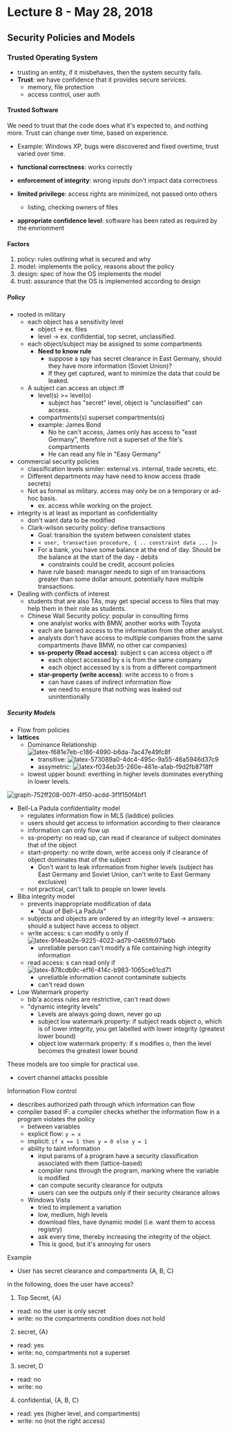 # Lecture 8 - May 28, 2018

## Security Policies and Models

### Trusted Operating System
- trusting an entity, if it misbehaves, then the system security fails.
- **Trust**: we have confidence that it provides secure services.
  - memory, file protection
  - access control, user auth

#### Trusted Software

We need to trust that the code does what it's expected to, and nothing more. Trust can change over time, based on experience.
- Example: Windows XP, bugs were discovered and fixed overtime, trust varied over time.

- **functional correctness**: works correctly
- **enforcement of integrity**: wrong inputs don't impact data correctness
- **limited privilege**: access rights are minimized, not passed onto others
  - listing, checking owners of files
- **appropriate confidence level**: software has been rated as required by the envrionment

#### Factors
1. policy: rules outlining what is secured and why
2. model: implements the policy, reasons about the policy
3. design: spec of how the OS implements the model
4. trust: assurance that the OS is implemented according to design

##### Policy

- rooted in military
  - each object has a sensitivity level
    - object -> ex. files
    - level -> ex. confidential, top secret, unclassified.
  - each object/subject may be assigned to some compartments
    - **Need to know rule**
      - suppose a spy has secret clearance in East Germany, should they have more information (Soviet Union)?
      - If they get captured, want to minimize the data that could be leaked.
  - A subject can access an object iff
    - level(s) >= level(o)
      - subject has "secret" level, object is "unclassified" can access.
    - compartments(s) superset compartments(o)
    - example: James Bond
      - No he can't access, James only has access to "east Germany", therefore not a superset of the file's compartments
      - He can read any file in "Easy Germany"
- commercial security policies
  - classification levels similer: external vs. internal, trade secrets, etc.
  - Different departments may have need to know access (trade secrets)
  - Not as formal as military. access may only be on a temporary or ad-hoc basis.
    - ex. access while working on the project.
- integrity is at least as important as confidentiality
  - don't want data to be modified
  - Clark-wilson security policy: define transactions
    - Goal: transition the system between consistent states
    - `< user, transaction procedure, { .. constraint data ... }>`
    - For a bank, you have some balance at the end of day. Should be the balance at the start of the day - debits
      - constraints could be credit, account policies
    - have rule based: manager needs to sign of on transactions greater than some dollar amount. potentially have multiple transactions.
- Dealing with conflicts of interest
  - students that are also TAs, may get special access to files that may help them in their role as students.
  - Chinese Wall Security policy: popular in consulting firms
    - one analyist works with BMW, another works with Toyota
    - each are barred access to the information from the other analyst.
    - analysts don't have access to multiple companies from the same compartments (have BMW, no other car companies)
    - **ss-property (Read access)**: subject s can access object o iff
      - each object accessed by s is from the same company
      - each object accessed by s is from a different compartment
    - **star-property (write access)**: write access to o from s
      - can have cases of indirect information flow
      - we need to ensure that nothing was leaked out unintentionally
##### Security Models
- Flow from policies
- **lattices**
  - Dominance Relationship ![latex-f681e7eb-c186-4990-b6da-7ac47e49fc8f](data/lecture8/latex-f681e7eb-c186-4990-b6da-7ac47e49fc8f.png)
    - transitive: ![latex-573089a0-4dc4-495c-9a55-46a5946d37c9](data/lecture8/latex-573089a0-4dc4-495c-9a55-46a5946d37c9.png)
    - assymetric: ![latex-f034eb35-260e-461e-a1ab-f9d2fb8718ff](data/lecture8/latex-f034eb35-260e-461e-a1ab-f9d2fb8718ff.png)
  - lowest upper bound: everthing in higher levels dominates everything in lower levels.


![graph-752ff208-007f-4f50-acdd-3f1f150f4bf1](data/lecture8/graph-752ff208-007f-4f50-acdd-3f1f150f4bf1.svg)

- Bell-La Padula confidentiality model
  - regulates information flow in MLS (laddice) policies
  - users should get access to information according to their clearance
  - information can only flow up
  - ss-property: no read up, can read if clearance of subject dominates that of the object
  - start-property: no write down, write access only if clearance of object dominates that of the subject
    - Don't want to leak information from higher levels (subject has East Germany and Soviet Union, can't write to East Germany exclusive)
  - not practical, can't talk to people on lower levels
- Biba integrity model
  - prevents inappropriate modification of data
    - "dual of Bell-La Padula"
  - subjects and objects are ordered by an integrity level -> answers: should a subject have access to object
  - write access: s can modify o only if ![latex-914eab2e-9225-4022-ad79-0465fb971abb](data/lecture8/latex-914eab2e-9225-4022-ad79-0465fb971abb.png)
    - unreliable person can't modify a file containing high integrity information
  - read access: s can read only if ![latex-878cdb9c-ef16-414c-b983-1065ce61cd71](data/lecture8/latex-878cdb9c-ef16-414c-b983-1065ce61cd71.png)
    - unreliatble information cannot contaminate subjects
    - can't read down
- Low Watermark property
  - bib'a access rules are restrictive, can't read down
  - "dynamic integrity levels"
    - Levels are always going down, never go up
    - subject low watermark property: if subject reads object o, which is of lower integrity, you get labelled with lower integrity (greatest lower bound)
    - object low watermark property: if s modifies o, then the level becomes the greatest lower bound

These models are too simple for practical use.
- covert channel attacks possible

Information Flow control
- describes authorized path through which information can flow
- compiler based IF: a compiler checks whether the information flow in a program violates the policy
  - between variables
  - explicit flow: `y = x`
  - implicit: `if x == 1 then y = 0 else y = 1`
  - ability to taint information
    - input params of a program have a security classification associated with them (lattice-based)
    - compiler runs through the program, marking where the variable is modified
    - can compute security clearance for outputs
    - users can see the outputs only if their security clearance allows
  - Windows Vista
    - tried to implement a variation
    - low, medium, high levels
    - download files, have dynamic model (i.e. want them to access registry)
    - ask every time, thereby increasing the integrity of the object.
    - This is good, but it's annoying for users

Example
- User has secret clearance and compartments {A, B, C}

in the following, does the user have access?

1. Top Secret, {A}
  - read: no the user is only secret
  - write: no the compartments condition does not hold
2. secret, {A}
  - read: yes
  - write: no, compartments not a superset
3. secret, D
  - read: no
  - write: no
4. confidential, {A, B, C}
  - read: yes (higher level, and compartments)
  - write: no (not the right access)

